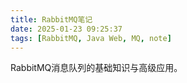 ```yaml
---
title: RabbitMQ笔记
date: 2025-01-23 09:25:37
tags: [RabbitMQ, Java Web, MQ, note]
---
```


RabbitMQ消息队列的基础知识与高级应用。

<!-- more -->



